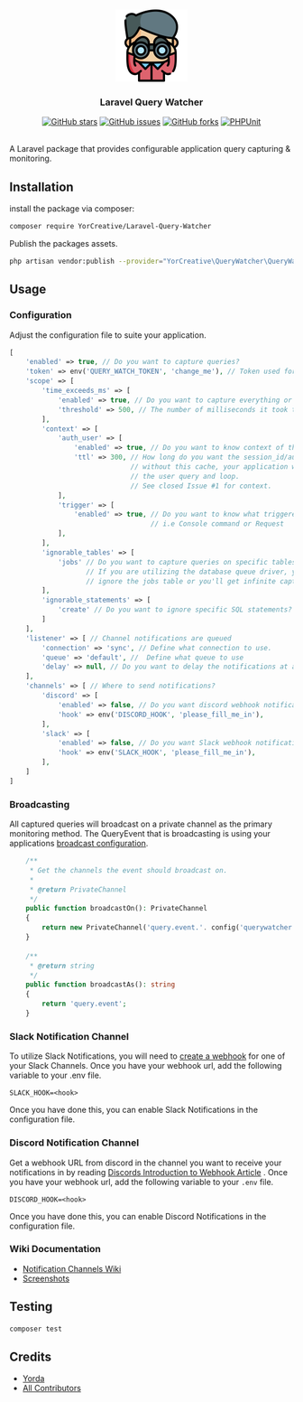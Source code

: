 <br />
<br />

<div align="center">
  <a href="https://github.com/YorCreative">
    <img src="content/logo.png" alt="Logo" width="128" height="128">
  </a>
</div>

<h3 align="center">Laravel Query Watcher</h3>

<div align="center">
<a href="https://github.com/YorCreative/Laravel-Query-Watcher/stargazers"><img alt="GitHub stars" src="https://img.shields.io/github/stars/YorCreative/Laravel-Query-Watcher"></a>
<a href="https://github.com/YorCreative/Laravel-Query-Watcher/issues"><img alt="GitHub issues" src="https://img.shields.io/github/issues/YorCreative/Laravel-Query-Watcher"></a>
<a href="https://github.com/YorCreative/Laravel-Query-Watcher/network"><img alt="GitHub forks" src="https://img.shields.io/github/forks/YorCreative/Laravel-Query-Watcher"></a>
<a href="https://github.com/YorCreative/Laravel-Query-Watcher/actions/workflows/phpunit.yml"><img alt="PHPUnit" src="https://github.com/YorCreative/Laravel-Query-Watcher/actions/workflows/phpunit.yml/badge.svg"></a>
</div>

<br />


A Laravel package that provides configurable application query capturing & monitoring.

## Installation

install the package via composer:

```bash
composer require YorCreative/Laravel-Query-Watcher
```

Publish the packages assets.

```bash
php artisan vendor:publish --provider="YorCreative\QueryWatcher\QueryWatcherServiceProvider"
```

## Usage

### Configuration

Adjust the configuration file to suite your application.

```php
[
    'enabled' => true, // Do you want to capture queries?
    'token' => env('QUERY_WATCH_TOKEN', 'change_me'), // Token used for Authenticating Private Broadcast Channel
    'scope' => [
        'time_exceeds_ms' => [
            'enabled' => true, // Do you want to capture everything or only slow queries?
            'threshold' => 500, // The number of milliseconds it took to execute the query.
        ],
        'context' => [
            'auth_user' => [
                'enabled' => true, // Do you want to know context of the authenticated user when query is captured?
                'ttl' => 300, // How long do you want the session_id/authenticated user cached for? 
                              // without this cache, your application will infinite loop because it will capture
                              // the user query and loop.
                              // See closed Issue #1 for context.
            ],
            'trigger' => [
                'enabled' => true, // Do you want to know what triggered the query?
                                   // i.e Console command or Request
            ],
        ],
        'ignorable_tables' => [
            'jobs' // Do you want to capture queries on specific tables?
                   // If you are utilizing the database queue driver, you need to
                   // ignore the jobs table or you'll get infinite capture loops.
        ],
        'ignorable_statements' => [
            'create' // Do you want to ignore specific SQL statements?
        ]
    ],
    'listener' => [ // Channel notifications are queued
        'connection' => 'sync', // Define what connection to use.
        'queue' => 'default', //  Define what queue to use
        'delay' => null, // Do you want to delay the notifications at all?
    ],
    'channels' => [ // Where to send notifications?
        'discord' => [ 
            'enabled' => false, // Do you want discord webhook notifications?
            'hook' => env('DISCORD_HOOK', 'please_fill_me_in'), 
        ],
        'slack' => [ 
            'enabled' => false, // Do you want Slack webhook notifications?
            'hook' => env('SLACK_HOOK', 'please_fill_me_in'), 
        ],
    ]
]
```

### Broadcasting

All captured queries will broadcast on a private channel as the primary monitoring method. The QueryEvent that is
broadcasting is using your
applications [broadcast configuration](https://laravel.com/docs/9.x/broadcasting#configuration).

```php
    /**
     * Get the channels the event should broadcast on.
     *
     * @return PrivateChannel
     */
    public function broadcastOn(): PrivateChannel
    {
        return new PrivateChannel('query.event.'. config('querywatcher.token'));
    }

    /**
     * @return string
     */
    public function broadcastAs(): string
    {
        return 'query.event';
    }
```

### Slack Notification Channel

To utilize Slack Notifications, you will need to [create a webhook](https://api.slack.com/messaging/webhooks#create_a_webhook) for one of your Slack Channels. Once you have your
webhook url, add the following variable to your .env file.

```dotenv
SLACK_HOOK=<hook>
```

Once you have done this, you can enable Slack Notifications in the configuration file.

### Discord Notification Channel

Get a webhook URL from discord in the channel you want to receive your notifications in by
reading [Discords Introduction to Webhook Article](https://support.discord.com/hc/en-us/articles/228383668-Intro-to-Webhooks)
. Once you have your webhook url, add the following variable to your `.env` file.

```dotenv
DISCORD_HOOK=<hook>
```

Once you have done this, you can enable Discord Notifications in the configuration file.

### Wiki Documentation

- [Notification Channels Wiki](https://github.com/YorCreative/Laravel-Query-Watcher/wiki/Notification-Channels)
- [Screenshots](https://github.com/YorCreative/Laravel-Query-Watcher/wiki/Screenshots)
## Testing

```bash
composer test
```

## Credits

- [Yorda](https://github.com/yordadev)
- [All Contributors](../../contributors)

